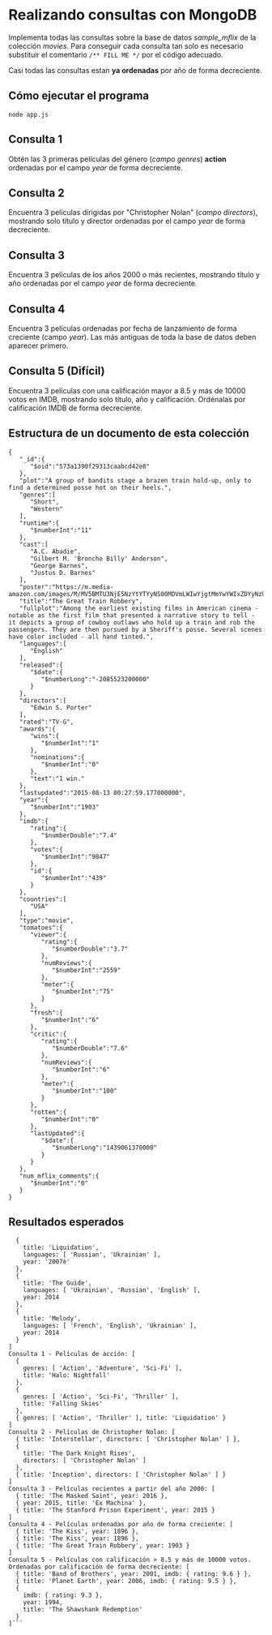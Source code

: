 # Realizando consultas con MongoDB

Implementa todas las consultas sobre la base de datos _sample\_mflix_ de la colección _movies_.
Para conseguir cada consulta tan solo es necesario substituir el comentario `/** FILL ME */` por el código adecuado.

Casi todas las consultas estan **ya ordenadas**  por año de forma decreciente.

## Cómo ejecutar el programa

`node app.js`

## Consulta 1

Obtén las 3 primeras películas del género (_campo genres_) **action** ordenadas por el campo _year_ de forma decreciente.

## Consulta 2

Encuentra 3 películas dirigidas por "Christopher Nolan" (_campo directors_), mostrando solo título y director ordenadas por el campo _year_ de forma decreciente.

## Consulta 3

Encuentra 3 películas de los años 2000 o más recientes, mostrando título y año ordenadas por el campo _year_ de forma decreciente.

## Consulta 4

Encuentra 3 películas ordenadas por fecha de lanzamiento de forma creciente (campo _year_). Las más antiguas de toda la base de datos deben aparecer primero.

## Consulta 5 (Difícil)

Encuentra 3 películas con una calificación mayor a 8.5 y más de 10000 votos en IMDB, mostrando solo título, año y calificación. Ordénalas por calificación IMDB de forma decreciente.

## Estructura de un documento de esta colección

```
{
   "_id":{
      "$oid":"573a1390f29313caabcd42e8"
   },
   "plot":"A group of bandits stage a brazen train hold-up, only to find a determined posse hot on their heels.",
   "genres":[
      "Short",
      "Western"
   ],
   "runtime":{
      "$numberInt":"11"
   },
   "cast":[
      "A.C. Abadie",
      "Gilbert M. 'Broncho Billy' Anderson",
      "George Barnes",
      "Justus D. Barnes"
   ],
   "poster":"https://m.media-amazon.com/images/M/MV5BMTU3NjE5NzYtYTYyNS00MDVmLWIwYjgtMmYwYWIxZDYyNzU2XkEyXkFqcGdeQXVyNzQzNzQxNzI@._V1_SY1000_SX677_AL_.jpg",
   "title":"The Great Train Robbery",
   "fullplot":"Among the earliest existing films in American cinema - notable as the first film that presented a narrative story to tell - it depicts a group of cowboy outlaws who hold up a train and rob the passengers. They are then pursued by a Sheriff's posse. Several scenes have color included - all hand tinted.",
   "languages":[
      "English"
   ],
   "released":{
      "$date":{
         "$numberLong":"-2085523200000"
      }
   },
   "directors":[
      "Edwin S. Porter"
   ],
   "rated":"TV-G",
   "awards":{
      "wins":{
         "$numberInt":"1"
      },
      "nominations":{
         "$numberInt":"0"
      },
      "text":"1 win."
   },
   "lastupdated":"2015-08-13 00:27:59.177000000",
   "year":{
      "$numberInt":"1903"
   },
   "imdb":{
      "rating":{
         "$numberDouble":"7.4"
      },
      "votes":{
         "$numberInt":"9847"
      },
      "id":{
         "$numberInt":"439"
      }
   },
   "countries":[
      "USA"
   ],
   "type":"movie",
   "tomatoes":{
      "viewer":{
         "rating":{
            "$numberDouble":"3.7"
         },
         "numReviews":{
            "$numberInt":"2559"
         },
         "meter":{
            "$numberInt":"75"
         }
      },
      "fresh":{
         "$numberInt":"6"
      },
      "critic":{
         "rating":{
            "$numberDouble":"7.6"
         },
         "numReviews":{
            "$numberInt":"6"
         },
         "meter":{
            "$numberInt":"100"
         }
      },
      "rotten":{
         "$numberInt":"0"
      },
      "lastUpdated":{
         "$date":{
            "$numberLong":"1439061370000"
         }
      }
   },
   "num_mflix_comments":{
      "$numberInt":"0"
   }
}
```

## Resultados esperados

```Consulta 0 - Películas en Ucraniano: [    
  {
    title: 'Liquidation',
    languages: [ 'Russian', 'Ukrainian' ],
    year: '2007è'
  },
  {
    title: 'The Guide',
    languages: [ 'Ukrainian', 'Russian', 'English' ],
    year: 2014
  },
  {
    title: 'Melody',
    languages: [ 'French', 'English', 'Ukrainian' ],
    year: 2014
  }
]
Consulta 1 - Películas de acción: [
  {
    genres: [ 'Action', 'Adventure', 'Sci-Fi' ],
    title: 'Halo: Nightfall'
  },
  {
    genres: [ 'Action', 'Sci-Fi', 'Thriller' ],
    title: 'Falling Skies'
  },
  { genres: [ 'Action', 'Thriller' ], title: 'Liquidation' }
]
Consulta 2 - Películas de Christopher Nolan: [
  { title: 'Interstellar', directors: [ 'Christopher Nolan' ] },
  {
    title: 'The Dark Knight Rises',
    directors: [ 'Christopher Nolan' ]
  },
  { title: 'Inception', directors: [ 'Christopher Nolan' ] }
]
Consulta 3 - Películas recientes a partir del año 2000: [
  { title: 'The Masked Saint', year: 2016 },
  { year: 2015, title: 'Ex Machina' },
  { title: 'The Stanford Prison Experiment', year: 2015 }
]
Consulta 4 - Películas ordenadas por año de forma creciente: [
  { title: 'The Kiss', year: 1896 },
  { title: 'The Kiss', year: 1896 },
  { title: 'The Great Train Robbery', year: 1903 }
]
Consulta 5 - Películas con calificación > 8.5 y más de 10000 votos. Ordenadas por calificación de forma decreciente: [
  { title: 'Band of Brothers', year: 2001, imdb: { rating: 9.6 } },        
  { title: 'Planet Earth', year: 2006, imdb: { rating: 9.5 } },
  {
    imdb: { rating: 9.3 },
    year: 1994,
    title: 'The Shawshank Redemption'
  }
]```


